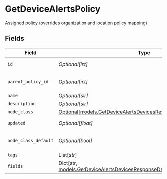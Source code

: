 # GetDeviceAlertsPolicy

Assigned policy (overrides organization and location policy mapping)


## Fields

| Field                                                                                                                                                   | Type                                                                                                                                                    | Required                                                                                                                                                | Description                                                                                                                                             |
| ------------------------------------------------------------------------------------------------------------------------------------------------------- | ------------------------------------------------------------------------------------------------------------------------------------------------------- | ------------------------------------------------------------------------------------------------------------------------------------------------------- | ------------------------------------------------------------------------------------------------------------------------------------------------------- |
| `id`                                                                                                                                                    | *Optional[int]*                                                                                                                                         | :heavy_minus_sign:                                                                                                                                      | Policy identifier                                                                                                                                       |
| `parent_policy_id`                                                                                                                                      | *Optional[int]*                                                                                                                                         | :heavy_minus_sign:                                                                                                                                      | Parent Policy identifier                                                                                                                                |
| `name`                                                                                                                                                  | *Optional[str]*                                                                                                                                         | :heavy_minus_sign:                                                                                                                                      | Name                                                                                                                                                    |
| `description`                                                                                                                                           | *Optional[str]*                                                                                                                                         | :heavy_minus_sign:                                                                                                                                      | Description                                                                                                                                             |
| `node_class`                                                                                                                                            | [Optional[models.GetDeviceAlertsDevicesResponseNodeClass]](../models/getdevicealertsdevicesresponsenodeclass.md)                                        | :heavy_minus_sign:                                                                                                                                      | Node Class                                                                                                                                              |
| `updated`                                                                                                                                               | *Optional[float]*                                                                                                                                       | :heavy_minus_sign:                                                                                                                                      | Last update timestamp                                                                                                                                   |
| `node_class_default`                                                                                                                                    | *Optional[bool]*                                                                                                                                        | :heavy_minus_sign:                                                                                                                                      | Is Default Policy for Node Class                                                                                                                        |
| `tags`                                                                                                                                                  | List[*str*]                                                                                                                                             | :heavy_minus_sign:                                                                                                                                      | Tags                                                                                                                                                    |
| `fields`                                                                                                                                                | Dict[str, [models.GetDeviceAlertsDevicesResponseDefaultApplicationJSONFields](../models/getdevicealertsdevicesresponsedefaultapplicationjsonfields.md)] | :heavy_minus_sign:                                                                                                                                      | Custom Fields                                                                                                                                           |